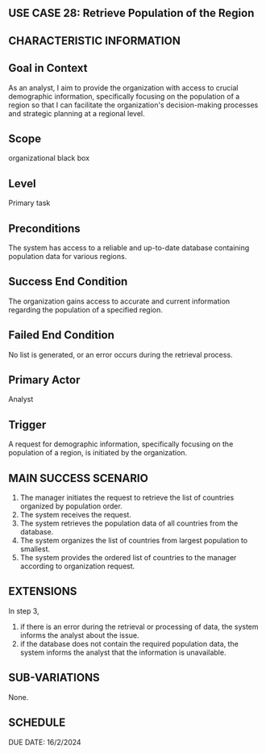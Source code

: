 USE CASE 28: Retrieve Population of the Region
---------------------------------

CHARACTERISTIC INFORMATION
------------------------------------------------------------------

Goal in Context
---------------------------------

As an analyst, I aim to provide the organization with access to crucial demographic information, specifically focusing on the population of a region so that I can facilitate the organization's decision-making processes and strategic planning at a regional level.


Scope
---------------------------------


organizational black box


Level
---------------------------------

Primary task


Preconditions
---------------------------------

The system has access to a reliable and up-to-date database containing population data for various regions.

Success End Condition
---------------------------------

The organization gains access to accurate and current information regarding the population of a specified region.

Failed End Condition
---------------------------------

No list is generated, or an error occurs during the retrieval process.

Primary Actor  
---------------------------------

Analyst

Trigger
---------------------------------

A request for demographic information, specifically focusing on the population of a region, is initiated by the organization.

MAIN SUCCESS SCENARIO
---------------------------------

1. The manager initiates the request to retrieve the list of countries organized by population order.
2. The system receives the request.
3. The system retrieves the population data of all countries from the database.
4. The system organizes the list of countries from largest population to smallest.
5. The system provides the ordered list of countries to the manager according to organization request. 

EXTENSIONS
---------------------------------

In step 3,

1. if there is an error during the retrieval or processing of data, the system informs the analyst about the issue.
2. if the database does not contain the required population data, the system informs the analyst that the information is unavailable.


SUB-VARIATIONS
---------------------------------

None.


SCHEDULE
---------------------------------

DUE DATE: 16/2/2024
